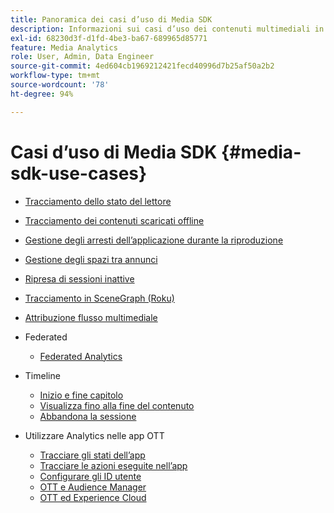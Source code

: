 ```yaml
---
title: Panoramica dei casi d’uso di Media SDK
description: Informazioni sui casi d’uso dei contenuti multimediali in streaming
exl-id: 68230d3f-d1fd-4be3-ba67-689965d85771
feature: Media Analytics
role: User, Admin, Data Engineer
source-git-commit: 4ed604cb1969212421fecd40996d7b25af50a2b2
workflow-type: tm+mt
source-wordcount: '78'
ht-degree: 94%

---
```


# Casi d’uso di Media SDK {#media-sdk-use-cases}

* [Tracciamento dello stato del lettore](/help/use-cases/player-state-tracking/player-state-overview.md)
* [Tracciamento dei contenuti scaricati offline](/help/use-cases/track-downloaded-content.md)
* [Gestione degli arresti dell’applicazione durante la riproduzione](/help/use-cases/cookbook/app-interrupts.md)
* [Gestione degli spazi tra annunci](/help/use-cases/cookbook/fix-ad-play-ad.md)
* [Ripresa di sessioni inattive ](/help/use-cases/cookbook/resuming-inactive.md)
* [Tracciamento in SceneGraph (Roku) ](/help/use-cases/cookbook/sdk-track-scenegraph.md)
* [Attribuzione flusso multimediale](/help/use-cases/media-analytics-cookbook/media-dimensions.md)

* Federated
   * [Federated Analytics ](/help/use-cases/federated-analytics.md)

* Timeline
   * [Inizio e fine capitolo](/help/use-cases/timelines/chapter-start-end.md)
   * [Visualizza fino alla fine del contenuto](/help/use-cases/timelines/view-to-end-of-content.md)
   * [Abbandona la sessione](/help/use-cases/timelines/user-abandons-session.md)

* Utilizzare Analytics nelle app OTT
   * [Tracciare gli stati dell’app ](/help/use-cases/analytics-with-ott/track-app-states.md)
   * [Tracciare le azioni eseguite nell’app ](/help/use-cases/analytics-with-ott/track-app-actions.md)
   * [Configurare gli ID utente ](/help/use-cases/analytics-with-ott/set-user-ids.md)
   * [OTT e Audience Manager ](/help/use-cases/analytics-with-ott/ott-am.md)
   * [OTT ed Experience Cloud ](/help/use-cases/analytics-with-ott/ott-experience-cloud.md)
